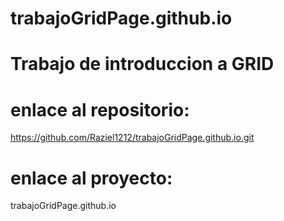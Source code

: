 # trabajoGridPage.github.io

# Trabajo de introduccion a GRID
# enlace al repositorio:
https://github.com/Raziel1212/trabajoGridPage.github.io.git

# enlace al proyecto:
trabajoGridPage.github.io
